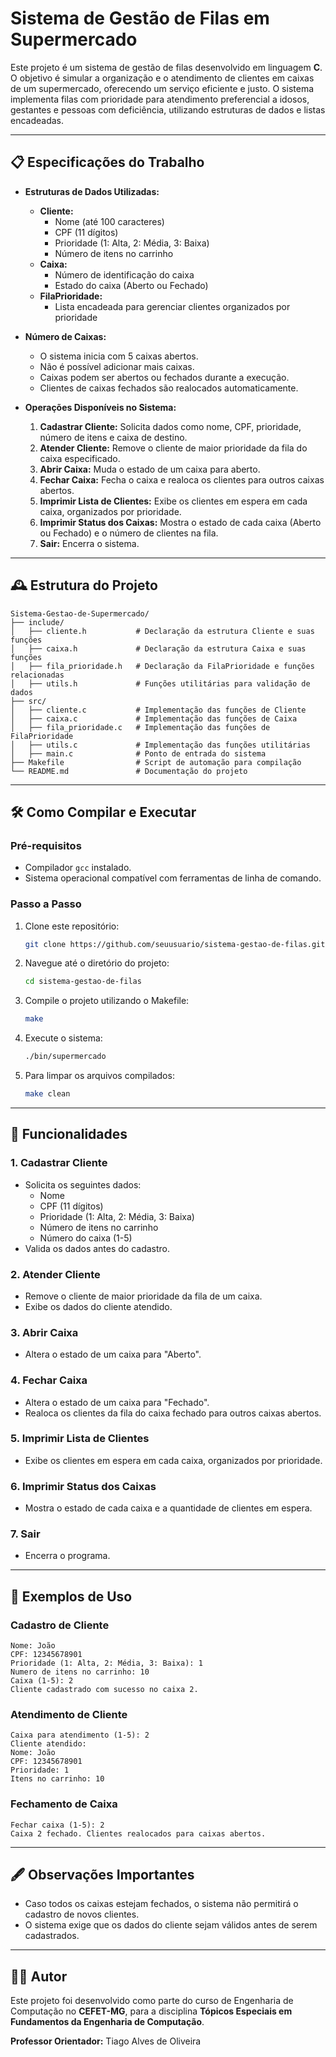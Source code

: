 # Sistema de Gestão de Filas em Supermercado

Este projeto é um sistema de gestão de filas desenvolvido em linguagem **C**. O objetivo é simular a organização e o atendimento de clientes em caixas de um supermercado, oferecendo um serviço eficiente e justo. O sistema implementa filas com prioridade para atendimento preferencial a idosos, gestantes e pessoas com deficiência, utilizando estruturas de dados e listas encadeadas.

---

## 📋 Especificações do Trabalho

- **Estruturas de Dados Utilizadas:**
  - **Cliente:**
    - Nome (até 100 caracteres)
    - CPF (11 dígitos)
    - Prioridade (1: Alta, 2: Média, 3: Baixa)
    - Número de itens no carrinho
  - **Caixa:**
    - Número de identificação do caixa
    - Estado do caixa (Aberto ou Fechado)
  - **FilaPrioridade:**
    - Lista encadeada para gerenciar clientes organizados por prioridade

- **Número de Caixas:**
  - O sistema inicia com 5 caixas abertos.
  - Não é possível adicionar mais caixas.
  - Caixas podem ser abertos ou fechados durante a execução.
  - Clientes de caixas fechados são realocados automaticamente.

- **Operações Disponíveis no Sistema:**
  1. **Cadastrar Cliente:** Solicita dados como nome, CPF, prioridade, número de itens e caixa de destino.
  2. **Atender Cliente:** Remove o cliente de maior prioridade da fila do caixa especificado.
  3. **Abrir Caixa:** Muda o estado de um caixa para aberto.
  4. **Fechar Caixa:** Fecha o caixa e realoca os clientes para outros caixas abertos.
  5. **Imprimir Lista de Clientes:** Exibe os clientes em espera em cada caixa, organizados por prioridade.
  6. **Imprimir Status dos Caixas:** Mostra o estado de cada caixa (Aberto ou Fechado) e o número de clientes na fila.
  7. **Sair:** Encerra o sistema.

---

## 🕰️ Estrutura do Projeto

```
Sistema-Gestao-de-Supermercado/
├── include/
│   ├── cliente.h           # Declaração da estrutura Cliente e suas funções
│   ├── caixa.h             # Declaração da estrutura Caixa e suas funções
│   ├── fila_prioridade.h   # Declaração da FilaPrioridade e funções relacionadas
│   ├── utils.h             # Funções utilitárias para validação de dados
├── src/
│   ├── cliente.c           # Implementação das funções de Cliente
│   ├── caixa.c             # Implementação das funções de Caixa
│   ├── fila_prioridade.c   # Implementação das funções de FilaPrioridade
│   ├── utils.c             # Implementação das funções utilitárias
│   ├── main.c              # Ponto de entrada do sistema
├── Makefile                # Script de automação para compilação
└── README.md               # Documentação do projeto
```

---

## 🛠️ Como Compilar e Executar

### **Pré-requisitos**
- Compilador `gcc` instalado.
- Sistema operacional compatível com ferramentas de linha de comando.

### **Passo a Passo**
1. Clone este repositório:
   ```bash
   git clone https://github.com/seuusuario/sistema-gestao-de-filas.git
   ```
2. Navegue até o diretório do projeto:
   ```bash
   cd sistema-gestao-de-filas
   ```
3. Compile o projeto utilizando o Makefile:
   ```bash
   make
   ```
4. Execute o sistema:
   ```bash
   ./bin/supermercado
   ```
5. Para limpar os arquivos compilados:
   ```bash
   make clean
   ```

---

## 🚀 Funcionalidades

### **1. Cadastrar Cliente**
- Solicita os seguintes dados:
  - Nome
  - CPF (11 dígitos)
  - Prioridade (1: Alta, 2: Média, 3: Baixa)
  - Número de itens no carrinho
  - Número do caixa (1-5)
- Valida os dados antes do cadastro.

### **2. Atender Cliente**
- Remove o cliente de maior prioridade da fila de um caixa.
- Exibe os dados do cliente atendido.

### **3. Abrir Caixa**
- Altera o estado de um caixa para "Aberto".

### **4. Fechar Caixa**
- Altera o estado de um caixa para "Fechado".
- Realoca os clientes da fila do caixa fechado para outros caixas abertos.

### **5. Imprimir Lista de Clientes**
- Exibe os clientes em espera em cada caixa, organizados por prioridade.

### **6. Imprimir Status dos Caixas**
- Mostra o estado de cada caixa e a quantidade de clientes em espera.

### **7. Sair**
- Encerra o programa.

---

## 📖 Exemplos de Uso

### **Cadastro de Cliente**
```
Nome: João
CPF: 12345678901
Prioridade (1: Alta, 2: Média, 3: Baixa): 1
Numero de itens no carrinho: 10
Caixa (1-5): 2
Cliente cadastrado com sucesso no caixa 2.
```

### **Atendimento de Cliente**
```
Caixa para atendimento (1-5): 2
Cliente atendido:
Nome: João
CPF: 12345678901
Prioridade: 1
Itens no carrinho: 10
```

### **Fechamento de Caixa**
```
Fechar caixa (1-5): 2
Caixa 2 fechado. Clientes realocados para caixas abertos.
```

---

## 🖋️ Observações Importantes
- Caso todos os caixas estejam fechados, o sistema não permitirá o cadastro de novos clientes.
- O sistema exige que os dados do cliente sejam válidos antes de serem cadastrados.

---

## 👨‍💻 Autor
Este projeto foi desenvolvido como parte do curso de Engenharia de Computação no **CEFET-MG**, para a disciplina **Tópicos Especiais em Fundamentos da Engenharia de Computação**.

**Professor Orientador:** Tiago Alves de Oliveira
